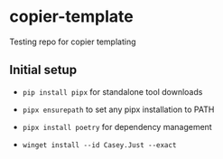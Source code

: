 # copier-template

Testing repo for copier templating

## Initial setup

- `pip install pipx` for standalone tool downloads
- `pipx ensurepath` to set any pipx installation to PATH
- `pipx install poetry` for dependency management

- `winget install --id Casey.Just --exact`